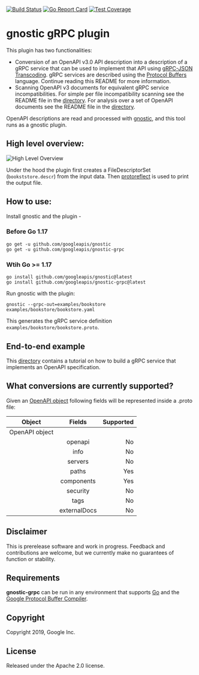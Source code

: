 [![Build Status](https://travis-ci.org/google/gnostic-grpc.svg?branch=master)](https://travis-ci.org/google/gnostic-grpc)
[![Go Report Card](https://goreportcard.com/badge/github.com/google/gnostic-grpc)](https://goreportcard.com/report/github.com/google/gnostic-grpc)
[![Test Coverage](https://codecov.io/gh/google/gnostic-grpc/branch/master/graph/badge.svg)](https://codecov.io/gh/google)

# gnostic gRPC plugin

This plugin has two functionalities:
- Conversion of an OpenAPI v3.0 API description into a description of a gRPC
service that can be used to implement that API using [gRPC-JSON Transcoding](https://www.envoyproxy.io/docs/envoy/latest/configuration/http/http_filters/grpc_json_transcoder_filter). 
gRPC services are described using the [Protocol Buffers](https://developers.google.com/protocol-buffers/) language.
Continue reading this README for more information.
- Scanning OpenAPI v3 documents for equivalent gRPC service incompatibilities. For simple per file incompatibility scanning see the README file in the [directory](https://github.com/google/gnostic-grpc/tree/master/incompatibility). For analysis over a set of OpenAPI documents see the README file in the [directory](https://github.com/google/gnostic-grpc/tree/master/analysis).

OpenAPI descriptions are read and processed with
[gnostic](https://github.com/google/gnostic), and this tool runs as a
gnostic plugin.

## High level overview:
![High Level Overview](https://raw.githubusercontent.com/google/gnostic-grpc/master/examples/images/high-level-overview.png "High Level Overview")

Under the hood the plugin first creates a FileDescriptorSet (`bookststore.descr`) from the input
data. Then [protoreflect](https://github.com/jhump/protoreflect/) is used to print the output file. 

## How to use: 
Install gnostic and the plugin -

### Before Go 1.17

    go get -u github.com/googleapis/gnostic
    go get -u github.com/googleapis/gnostic-grpc
    

### Wtih Go >= 1.17    

    go install github.com/googleapis/gnostic@latest
    go install github.com/googleapis/gnostic-grpc@latest

Run gnostic with the plugin:

    gnostic --grpc-out=examples/bookstore examples/bookstore/bookstore.yaml

This generates the gRPC service definition `examples/bookstore/bookstore.proto`.

## End-to-end example
This [directory](https://github.com/google/gnostic-grpc/tree/master/examples/end-to-end) contains a tutorial on how to build a gRPC service that implements an OpenAPI specification.

## What conversions are currently supported?

Given an [OpenAPI object](https://swagger.io/specification/#oasObject) following fields will be represented inside a
 .proto file:

| Object        | Fields        | Supported  |
| ------------- |:-------------:| -----:|
| OpenAPI object|               |       |
|               | openapi       |    No |
|               | info          |    No |
|               | servers       |    No |
|               | paths         |   Yes |
|               | components    |   Yes |
|               | security      |    No |
|               | tags          |    No |
|               | externalDocs  |    No |


## Disclaimer

This is prerelease software and work in progress. Feedback and
contributions are welcome, but we currently make no guarantees of
function or stability.

## Requirements

**gnostic-grpc** can be run in any environment that supports [Go](http://golang.org)
and the [Google Protocol Buffer Compiler](https://github.com/google/protobuf).

## Copyright

Copyright 2019, Google Inc.

## License

Released under the Apache 2.0 license.

